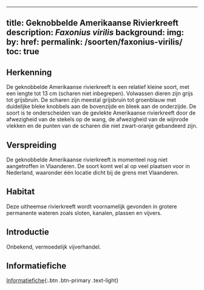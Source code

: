 ---
title: Geknobbelde Amerikaanse Rivierkreeft
description: _Faxonius virilis_
background:
  img: 
  by: 
  href: 
permalink: /soorten/faxonius-virilis/
toc: true
--
## Herkenning
De geknobbelde Amerikaanse rivierkreeft is een relatief kleine soort, met een lengte tot 13 cm (scharen niet inbegrepen). Volwassen dieren zijn grijs tot grijsbruin. De scharen zijn meestal grijsbruin tot groenblauw met duidelijke bleke knobbels aan de bovenzijde en bleek aan de onderzijde. De soort is te onderscheiden van de gevlekte Amerikaanse rivierkreeft door de afwezigheid van de stekels op de wang, de afwezigheid van de wijnrode vlekken en de punten van de scharen die niet zwart-oranje gebandeerd zijn.

## Verspreiding
De geknobbelde Amerikaanse rivierkreeft is momenteel nog niet aangetroffen in Vlaanderen. De soort komt wel al op veel plaatsen voor in Nederland, waaronder één locatie dicht bij de grens met Vlaanderen.

## Habitat
Deze uitheemse rivierkreeft wordt voornamelijk gevonden in grotere permanente wateren zoals sloten, kanalen, plassen en vijvers. 

## Introductie 
Onbekend, vermoedelijk vijverhandel.

## Informatiefiche

[Informatiefiche](https://www.iasregulation.be/771/download){:.btn .btn-primary .text-light}
